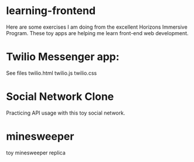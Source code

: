 # learning-frontend
Here are some exercises I am doing from the excellent Horizons Immersive Program. These toy apps are helping me learn front-end 
web development.

# Twilio Messenger app:
See files twilio.html twilio.js twilio.css

# Social Network Clone
Practicing API usage with this toy social network. 

# minesweeper
toy minesweeper replica
